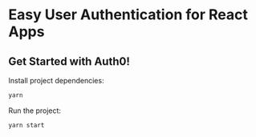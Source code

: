 # Easy User Authentication for React Apps

## Get Started with Auth0!

Install project dependencies:

```bash
yarn
```

Run the project:

```bash
yarn start
```
